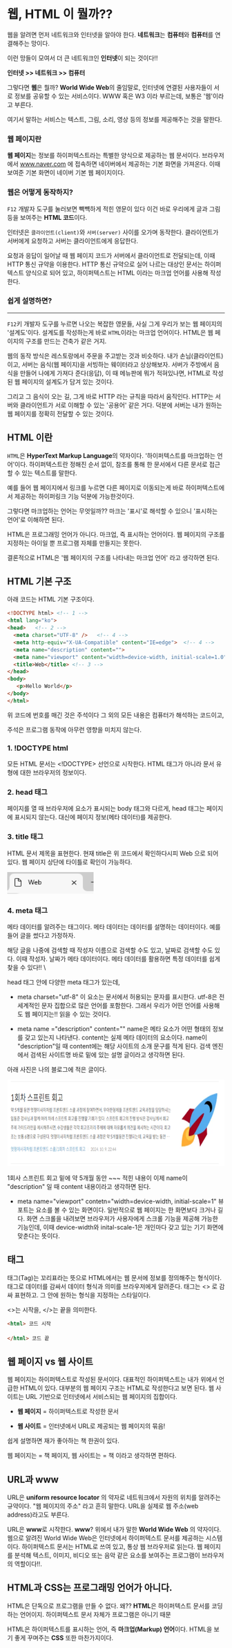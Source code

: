 <h1>웹, HTML 이 뭘까??</h1> 

웹을 알려면 먼저 네트워크와 인터넷을 알아야 한다. **네트워크**는 **컴퓨터**와 **컴퓨터**를 연결해주는 망이다.

이런 망들이 모여서 더 큰 네트워크인 **인터넷**이 되는 것이다!!

**인터넷 >> 네트워크 >> 컴퓨터**

그렇다면 **웹**은 뭘까? **World Wide Web**의 줄임말로, 인터넷에 연결된 사용자들이 서로 정보를 공유할 수 있는 서비스이다. WWW 혹은 W3 이라 부르는데, 보통은 '웹'이라고 부른다.

여기서 말하는 서비스는 텍스트, 그림, 소리, 영상 등의 정보를 제공해주는 것을 말한다.

### 웹 페이지란

**웹 페이지**는 정보를 하이퍼텍스트라는 특별한 양식으로 제공하는 웹 문서이다. 브라우저에서 www.naver.com 에 접속하면 네이버에서 제공하는 기본 화면을 가져온다. 이때 보여준 기본 화면이 네이버 기본 웹 페이지이다.


### 웹은 어떻게 동작하지? 
`F12` 개발자 도구를 눌러보면 빽뺵하게 적힌 영문이 있다 이건 바로 우리에게 글과 그림 등을 보여주는  **HTML 코드**이다.

인터넷은 `클라이언트(client)`와 `서버(server)` 사이를 오가며 동작한다. 클라이언트가 서버에게 요청하고 서버는 클라이언트에게 응답한다.

요청과 응답이 일어날 때 웹 페이지 코드가 서버에서 클라이언트로 전달되는데, 이때 HTTP 통신 규약을 이용한다. HTTP 통신 규약으로 실어 나르는 대상인 문서는 하이퍼텍스트 양식으로 되어 있고, 하이퍼텍스트는 HTML 이라는 마크업 언어를 사용해 작성한다.

### 쉽게 설명하면?

---
`F12`키 개발자 도구를 누르면 나오는 복잡한 영문들, 사실 그게 우리가 보는 웹 페이지의 '설계도'이다. 설계도를 작성하는게 바로 `HTML`이라는 마크업 언어이다. HTML은 웹 페이지의 구조를 만드는 건축가 같은 거지.

웹의 동작 방식은 레스토랑에서 주문을 주고받는 것과 비슷하다. 내가 손님(클라이언트)이고, 서버는 음식(웹 페이지)을 서빙하는 웨이터라고 상상해보자. 서버가 주방에서 음식을 만들어 나에게 가져다 준다(응답), 이 때 메뉴판에 뭐가 적혀있나면, HTML로 작성된 웹 페이지의 설계도가 담겨 있는 것이다.

그리고 그 음식이 오는 길, 그게 바로 HTTP 라는 규칙을 따라서 움직인다. HTTP는 서버와 클라이언트가 서로 이해할 수 있는 '공용어' 같은 거다. 덕분에 서버는 내가 원하는 웹 페이지를 정확히 전달할 수 있는 것이다.

## HTML 이란

`HTML`은 **HyperText Markup Language**의 약자이다.
'하이퍼텍스트를 마크업하는 언어'이다. 하이퍼텍스트란 정해진 순서 없이, 참조를 통해 한 문서에서 다른 문서로 접근할 수 있는 텍스트를 말한다.

예를 들어 웹 페이지에서 링크를 누르면 다른 페이지로 이동되는게 바로 하이퍼텍스트에서 제공하는 하이퍼링크 기능 덕분에 가능한것이다.

그렇다면 마크업하는 언어는 무엇일까?? 마크는 '표시'로 해석할 수 있으니 '표시하는 언어'로 이해하면 된다.

HTML은 프로그래밍 언어가 아니다. 마크업, 즉 표시하는 언어이다. 웹 페이지의 구조를 지정하는 아이일 뿐 프로그램 자체를 만들지는 못한다. 

결론적으로 HTML은 '웹 페이지의 구조를 나타내는 마크업 언어' 라고 생각하면 된다.



## HTML 기본 구조

아래 코드는 HTML 기본 구조이다. 

```html
<!DOCTYPE html> <!-- 1 -->
<html lang="ko">
<head>   <!-- 2 -->
  <meta charset="UTF-8" />   <!-- 4 -->
  <meta http-equiv="X-UA-Compatible" content="IE=edge">  <!-- 4 -->
  <meta name="description" content="">
  <meta name="viewport" content="width=device-width, initial-scale=1.0" />
  <title>Web</title> <!-- 3 -->
</head>
<body>
   <p>Hello World</p>
</body>
</html>
```

위 코드에 번호를 매긴 것은 주석이다 그 외의 모든 내용은 컴퓨터가 해석하는 코드이고,

주석은 프로그램 동작에 아무런 영향을 미치지 않는다.

### 1. !DOCTYPE html
모든 HTML 문서는 <!DOCTYPE> 선언으로 시작한다. HTML 태그가 아니라 문서 유형에 대한 브라우저의 정보이다.

### 2. head 태그

페이지를 열 때 브라우저에 요소가 표시되는 body 태그와 다르게, head 태그는 페이지에 표시되지 않는다. 대신에 페이지 정보(메타 데이터)를 제공한다.

### 3. title 태그

HTML 문서 제목을 표현한다. 현재 title은 위 코드에서 확인하다시피 Web 으로 되어 있다. 웹 페이지 상단에 타이틀로 확인이 가능하다.

<img src = "md.png" width="200" height="50">

### 4. meta 태그
메타 데이터를 알려주는 태그이다. 메타 데이터는 데이터를 설명하는 데이터이다. 예를 들어 글을 썼다고 가정하자.

해당 글을 나중에 검색할 때 작성자 이름으로 검색할 수도 있고, 날짜로 검색할 수도 있다. 이때 작성자. 날짜가 메타 데이터이다. 메타 데이터를 활용하면 특정 데이터를 쉽게 찾을 수 있다!! \

head 태그 안에 다양한 meta 태그가 있는데,

- meta charset="utf-8" 이 요소는 문서에서 허용되는 문자를 표시한다. utf-8은 전 세계적인 문자 집합으로 많은 언어를 포함한다. 그래서 우리가 어떤 언어를 사용해도 웹 페이지는!! 읽을 수 있는 것이다.

- meta name ="description" content="" name은 메타 요소가 어떤 형태의 정보를 갖고 있는지 나타낸다. content는 실제 메타 데이터의 요소이다. name이 "description"일 때 content에는 해당 사이트의 소개 문구를 적게 된다. 검색 엔진에서 검색된 사이트명 바로 밑에 있는 설명 글이라고 생각하면 된다.

아래 사진은 나의 블로그에 적은 글이다.

<img src = "meta-tag.png" width="900" height="200">

1회사 스프린트 회고 밑에  약 5개월 동안 ~~~ 적힌 내용이 이제 name이 "description" 일 때 content 내용이라고 생각하면 된다.

 - meta name="viewport" contetn="width=device-width, initial-scale=1" 뷰포트는 요소를 볼 수 있는 화면이다. 일반적으로 웹 페이지는 한 화면보다 크거나 길다. 화면 스크롤을 내려보면 브라우저가 사용자에게 스크롤 기능을 제공해 가능한 기능인데, 이때 device-width와 inital-scale-1은 개인마다 갖고 있는 기기 화면에 맞춘다는 뜻이다.



## 태그

태그(Tag)는 꼬리표라는 뜻으로 HTML에서는 웹 문서에 정보를 정의해주는 형식이다. 태그로 데이터를 감싸서 데이터 형식과 의미를 브라우저에게 알려준다. 태그는 <> 로 감싸 표현하고. 그 안에 원하는 형식을 지정하는 스타일이다.

<>는 시작을, </>는 끝을 의미한다. 

```html
<html> 코드 시작

</html> 코드 끝
```


## 웹 페이지 vs 웹 사이트

웹 페이지는 하이퍼텍스트로 작성된 문서이다. 대표적인 하이퍼텍스트는 내가 위에서 언급한 HTML이 있다.
대부분의 웹 페이지 구조는 HTML로 작성한다고 보면 된다. 웹 사이트는 URL 기반으로 인터넷에서 서비스되는 웹 페이지의 집합이다.
- **웹 페이지** = 하이퍼텍스트로 작성한 문서

- **웹 사이트** = 인터넷에서 URL로 제공되는 웹 페이지의 묶음!

쉽게 설명하면 재가 좋아하는 책 한권이 있다. 

웹 페이지는 = 책 페이지, 웹 사이트는 = 책 이라고 생각하면 편하다.

## URL과 www

URL은 **uniform resource locator** 의 약자로 네트워크에서 자원의 위치를 알려주는 규약이다. "웹 페이지의 주소" 라고 흔히 말한다. URL을 실제로 웹 주소(web address)라고도 부른다.

URL은 **www**로 시작한다. **www**? 위에서 내가 말한 **World Wide Web** 의 약자이다. 웹으로 알려진 World Wide Web은 인터넷에서 하이퍼텍스트 문서를 제공하는 시스템이다. 하이퍼텍스트 문서는 HTML로 쓰여 있고, 통상 웹 브라우저로 읽는다. 웹 페이지를 분석해 텍스트, 이미지, 비디오 또는 음악 같은 요소를 보여주는 프로그램이 브라우저의 역할이다!!.

## HTML과 CSS는 프로그래밍 언어가 아니다.

HTML은 단독으로 프로그램을 만들 수 없다. 왜?? **HTML**은 하이퍼텍스트 문서를 코딩하는 언어이지. 하이퍼텍스트 문서 자체가 프로그램은 아니기 때문

HTML은 하이퍼텍스트를 표시하는 언어, 즉 **마크업(Markup) 언어**이다. HTML을 보기 좋게 꾸며주는 **CSS** 또한 마찬가지이다.



